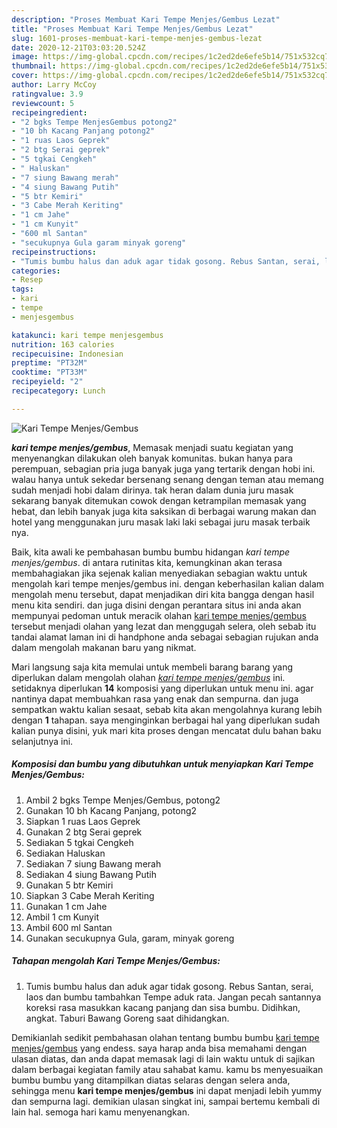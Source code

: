 ```yaml
---
description: "Proses Membuat Kari Tempe Menjes/Gembus Lezat"
title: "Proses Membuat Kari Tempe Menjes/Gembus Lezat"
slug: 1601-proses-membuat-kari-tempe-menjes-gembus-lezat
date: 2020-12-21T03:03:20.524Z
image: https://img-global.cpcdn.com/recipes/1c2ed2de6efe5b14/751x532cq70/kari-tempe-menjesgembus-foto-resep-utama.jpg
thumbnail: https://img-global.cpcdn.com/recipes/1c2ed2de6efe5b14/751x532cq70/kari-tempe-menjesgembus-foto-resep-utama.jpg
cover: https://img-global.cpcdn.com/recipes/1c2ed2de6efe5b14/751x532cq70/kari-tempe-menjesgembus-foto-resep-utama.jpg
author: Larry McCoy
ratingvalue: 3.9
reviewcount: 5
recipeingredient:
- "2 bgks Tempe MenjesGembus potong2"
- "10 bh Kacang Panjang potong2"
- "1 ruas Laos Geprek"
- "2 btg Serai geprek"
- "5 tgkai Cengkeh"
- " Haluskan"
- "7 siung Bawang merah"
- "4 siung Bawang Putih"
- "5 btr Kemiri"
- "3 Cabe Merah Keriting"
- "1 cm Jahe"
- "1 cm Kunyit"
- "600 ml Santan"
- "secukupnya Gula garam minyak goreng"
recipeinstructions:
- "Tumis bumbu halus dan aduk agar tidak gosong. Rebus Santan, serai, laos dan bumbu tambahkan Tempe aduk rata. Jangan pecah santannya koreksi rasa masukkan kacang panjang dan sisa bumbu. Didihkan, angkat. Taburi Bawang Goreng saat dihidangkan."
categories:
- Resep
tags:
- kari
- tempe
- menjesgembus

katakunci: kari tempe menjesgembus 
nutrition: 163 calories
recipecuisine: Indonesian
preptime: "PT32M"
cooktime: "PT33M"
recipeyield: "2"
recipecategory: Lunch

---
```



![Kari Tempe Menjes/Gembus](https://img-global.cpcdn.com/recipes/1c2ed2de6efe5b14/751x532cq70/kari-tempe-menjesgembus-foto-resep-utama.jpg)

<b><i>kari tempe menjes/gembus</i></b>, Memasak menjadi suatu kegiatan yang menyenangkan dilakukan oleh banyak komunitas. bukan hanya para perempuan, sebagian pria juga banyak juga yang tertarik dengan hobi ini. walau hanya untuk sekedar bersenang senang dengan teman atau memang sudah menjadi hobi dalam dirinya. tak heran dalam dunia juru masak sekarang banyak ditemukan cowok dengan ketrampilan memasak yang hebat, dan lebih banyak juga kita saksikan di berbagai warung makan dan hotel yang menggunakan juru masak laki laki sebagai juru masak terbaik nya.



Baik, kita awali ke pembahasan bumbu bumbu hidangan <i>kari tempe menjes/gembus</i>. di antara rutinitas kita, kemungkinan akan terasa membahagiakan jika sejenak kalian menyediakan sebagian waktu untuk mengolah kari tempe menjes/gembus ini. dengan keberhasilan kalian dalam mengolah menu tersebut, dapat menjadikan diri kita bangga dengan hasil menu kita sendiri. dan juga disini dengan perantara situs ini anda akan mempunyai pedoman untuk meracik olahan <u>kari tempe menjes/gembus</u> tersebut menjadi olahan yang lezat dan menggugah selera, oleh sebab itu tandai alamat laman ini di handphone anda sebagai sebagian rujukan anda dalam mengolah makanan baru yang nikmat.


Mari langsung saja kita memulai untuk membeli barang barang yang diperlukan dalam mengolah olahan <u><i>kari tempe menjes/gembus</i></u> ini. setidaknya diperlukan <b>14</b> komposisi yang diperlukan untuk menu ini. agar nantinya dapat membuahkan rasa yang enak dan sempurna. dan juga sempatkan waktu kalian sesaat, sebab kita akan mengolahnya kurang lebih dengan <b>1</b> tahapan. saya menginginkan berbagai hal yang diperlukan sudah kalian punya disini, yuk mari kita proses dengan mencatat dulu bahan baku selanjutnya ini.

<!--inarticleads1-->

##### Komposisi dan bumbu yang dibutuhkan untuk menyiapkan Kari Tempe Menjes/Gembus:

1. Ambil 2 bgks Tempe Menjes/Gembus, potong2
1. Gunakan 10 bh Kacang Panjang, potong2
1. Siapkan 1 ruas Laos Geprek
1. Gunakan 2 btg Serai geprek
1. Sediakan 5 tgkai Cengkeh
1. Sediakan  Haluskan
1. Sediakan 7 siung Bawang merah
1. Sediakan 4 siung Bawang Putih
1. Gunakan 5 btr Kemiri
1. Siapkan 3 Cabe Merah Keriting
1. Gunakan 1 cm Jahe
1. Ambil 1 cm Kunyit
1. Ambil 600 ml Santan
1. Gunakan secukupnya Gula, garam, minyak goreng




<!--inarticleads2-->

##### Tahapan mengolah Kari Tempe Menjes/Gembus:

1. Tumis bumbu halus dan aduk agar tidak gosong. Rebus Santan, serai, laos dan bumbu tambahkan Tempe aduk rata. Jangan pecah santannya koreksi rasa masukkan kacang panjang dan sisa bumbu. Didihkan, angkat. Taburi Bawang Goreng saat dihidangkan.




Demikianlah sedikit pembahasan olahan tentang bumbu bumbu <u>kari tempe menjes/gembus</u> yang endess. saya harap anda bisa memahami dengan ulasan diatas, dan anda dapat memasak lagi di lain waktu untuk di sajikan dalam berbagai kegiatan family atau sahabat kamu. kamu bs menyesuaikan bumbu bumbu yang ditampilkan diatas selaras dengan selera anda, sehingga menu <b>kari tempe menjes/gembus</b> ini dapat menjadi lebih yummy dan sempurna lagi. demikian ulasan singkat ini, sampai bertemu kembali di lain hal. semoga hari kamu menyenangkan.

